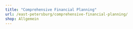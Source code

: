 ```yaml
---
title: "Comprehensive Financial Planning"
url: /east-petersburg/comprehensive-financial-planning/
shop: Allgemein
---
```

